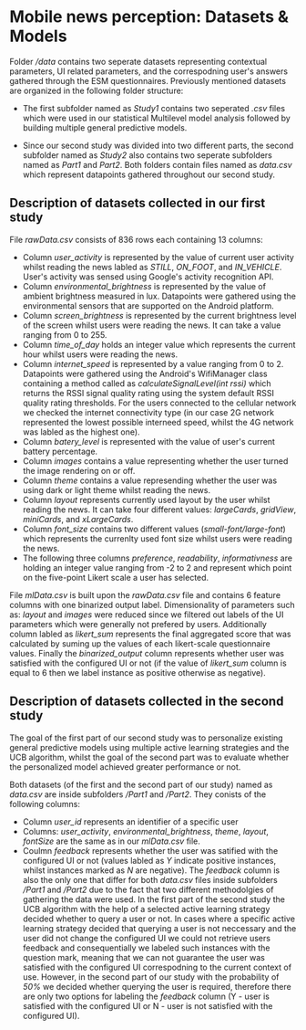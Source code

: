 # Mobile news perception: Datasets & Models

Folder */data* contains two seperate datasets representing contextual parameters, UI related parameters, and the correspodning user's answers gathered through the ESM questionnaires. Previously mentioned datasets are organized in the following folder structure:

* The first subfolder named as *Study1* contains two seperated *.csv* files which were used in our statistical Multilevel model analysis followed by building multiple general predictive models. 

* Since our second study was divided into two different parts, the second subfolder named as *Study2* also contains two seperate subfolders named as *Part1* and *Part2*. Both folders contain files named as *data.csv* which represent datapoints gathered throughout our second study. 

## Description of datasets collected in our first study

File *rawData.csv* consists of 836 rows each containing 13 columns:  
* Column *user_activity* is represented by the value of current user activity whilst reading the news labled as *STILL*, *ON_FOOT*, and *IN_VEHICLE*. User's activity was sensed using Google's activity recognition API. 
* Column *environmental_brightness* is represented by the value of ambient brightness measured in lux. Datapoints were gathered using the environmental sensors that are supported on the Android platform.  
* Column *screen_brightness* is represented by the current brightness level of the screen whilst users were reading the news. It can take a value ranging from 0 to 255.
* Column *time_of_day* holds an integer value which represents the current hour whilst users were reading the news.
* Column *internet_speed* is represented by a value ranging from 0 to 2. Datapoints were gathered using the Android's WifiManager class containing a method called as *calculateSignalLevel(int rssi)* which returns the RSSI signal quality rating using the system default RSSI quality rating thresholds. 
For the users connected to the cellular network we checked the internet connectivity type (in our case 2G network represented the lowest possible interneed speed, whilst the 4G network was labled as the highest one).
* Column *batery_level* is represented with the value of user's current battery percentage. 
* Column *images* contains a value representing whether the user turned the image rendering on or off. 
* Column *theme* contains a value represending whether the user was using dark or light theme whilst reading the news.
* Column *layout* represents currently used layout by the user whilst reading the news. It can take four different values: *largeCards*, *gridView*, *miniCards*, and *xLargeCards*.  
* Column *font_size* contains two different values (*small-font/large-font*) which represents the currenlty used font size whilst users were reading the news. 
* The following three columns *preference*, *readability*, *informativness* are holding an integer value ranging from -2 to 2 and represent which point on the five-point Likert scale a user has selected. 

File *mlData.csv* is built upon the *rawData.csv* file and contains 6 feature columns with one binarized output label. Dimensionality of parameters such as: *layout* and *images* were reduced since we filtered out labels of the UI parameters which were generally not prefered by users. Additionally column labled as *likert_sum* represents the final aggregated score that was calculated by suming up the values of each likert-scale questionnaire values. Finally the *binarized_output* column represents whether user was satisfied with the configured UI or not (if the value of *likert_sum* column is equal to 6 then we label instance as positive otherwise as negative). 

## Description of datasets collected in the second study
The goal of the first part of our second study was to personalize existing general predictive models using multiple active learning strategies and the UCB algorithm, whilst the goal of the second part was to evaluate whether the personalized model achieved greater performance or not. 

Both datasets (of the first and the second part of our study) named as *data.csv* are inside subfolders */Part1* and */Part2*. They conists of the following columns:

* Column *user_id* represents an identifier of a specific user
* Columns: *user_activity*, *environmental_brightness*, *theme*, *layout*, *fontSize* are the same as in our *mlData.csv* file.
* Coulmn *feedback* represents whether the user was satified with the configured UI or not (values labled as *Y* indicate positive instances, whilst instances marked as *N* are negative).
The *feedback* column is also the only one that differ for both *data.csv* files inside subfolders */Part1* and */Part2* due to the fact that two different methodolgies of gathering the data were used. 
In the first part of the second study the UCB algorithm with the help of a selected active learning strategy decided whether to query a user or not. In cases where a specific active learning strategy decided that querying a user is not neccessary and the user did not change the configured UI we could not retrieve users feedback and consequentially we labeled such instances with the question mark, meaning that we can not guarantee the user was satisfied with the configured UI correspodning to the current context of use. However, in the second part of our study with the probability of *50%* we decided whether querying the user is required, therefore there are only two options for labeling the *feedback* column (Y - user is satisfied with the configured UI or N - user is not satisfied with the configured UI).  